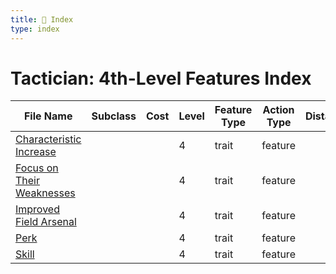 ```yaml
---
title: 📑 Index
type: index
---
```


# Tactician: 4th-Level Features Index

| File Name                                                       | Subclass | Cost | Level | Feature Type | Action Type | Distance | Target |
| --------------------------------------------------------------- | -------- | ---- | ----- | ------------ | ----------- | -------- | ------ |
| [Characteristic Increase](../Characteristic%20Increase)         |          |      | 4     | trait        | feature     |          |        |
| [Focus on Their Weaknesses](../Focus%20on%20Their%20Weaknesses) |          |      | 4     | trait        | feature     |          |        |
| [Improved Field Arsenal](../Improved%20Field%20Arsenal)         |          |      | 4     | trait        | feature     |          |        |
| [Perk](../Perk)                                                 |          |      | 4     | trait        | feature     |          |        |
| [Skill](../Skill)                                               |          |      | 4     | trait        | feature     |          |        |
